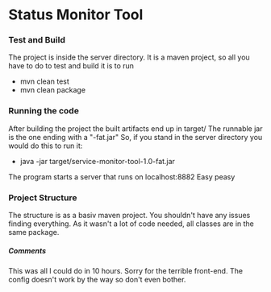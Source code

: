 # Status Monitor Tool

### Test and Build
The project is inside the server directory.
It is a maven project, so all you have to do to test and build it is to run
- mvn clean test
- mvn clean package


### Running the code
After building the project the built artifacts end up in target/
The runnable jar is the one ending with a "-fat.jar"
So, if you stand in the server directory you would do this to run it:
- java -jar target/service-monitor-tool-1.0-fat.jar

The program starts a server that runs on localhost:8882
Easy peasy

### Project Structure
The structure is as a basiv maven project. You shouldn't have any issues finding everything.
As it wasn't a lot of code needed, all classes are in the same package.

##### Comments
This was all I could do in 10 hours. Sorry for the terrible front-end.
The config doesn't work by the way so don't even bother.
